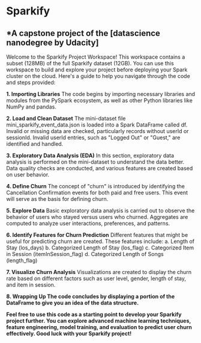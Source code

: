 # Sparkify
## *A capstone project of the [datascience nanodegree by Udacity]

Welcome to the Sparkify Project Workspace! This workspace contains a subset (128MB) of the full Sparkify dataset (12GB). You can use this workspace to build and explore your project before deploying your Spark cluster on the cloud. Here's a guide to help you navigate through the code and steps provided:

<b>1. Importing Libraries</b>
The code begins by importing necessary libraries and modules from the PySpark ecosystem, as well as other Python libraries like NumPy and pandas.

<b>2. Load and Clean Dataset</b>
The mini-dataset file mini_sparkify_event_data.json is loaded into a Spark DataFrame called df. Invalid or missing data are checked, particularly records without userId or sessionId. Invalid userId entries, such as "Logged Out" or "Guest," are identified and handled.

<b>3. Exploratory Data Analysis (EDA)</b>
In this section, exploratory data analysis is performed on the mini-dataset to understand the data better. Data quality checks are conducted, and various features are created based on user behavior.

<b>4. Define Churn</b>
The concept of "churn" is introduced by identifying the Cancellation Confirmation events for both paid and free users. This event will serve as the basis for defining churn.

<b>5. Explore Data</b>
Basic exploratory data analysis is carried out to observe the behavior of users who stayed versus users who churned. Aggregates are computed to analyze user interactions, preferences, and patterns.

<b>6. Identify Features for Churn Prediction</b>
Different features that might be useful for predicting churn are created. These features include:
a. Length of Stay (los_days)
b. Categorized Length of Stay (los_flag)
c. Categorized Item in Session (itemInSession_flag)
d. Categorized Length of Songs (length_flag)

<b>7. Visualize Churn Analysis</b>
Visualizations are created to display the churn rate based on different factors such as user level, gender, length of stay, and item in session.

<b>8. Wrapping Up
The code concludes by displaying a portion of the DataFrame to give you an idea of the data structure.

Feel free to use this code as a starting point to develop your Sparkify project further. You can explore advanced machine learning techniques, feature engineering, model training, and evaluation to predict user churn effectively. Good luck with your Sparkify project!
